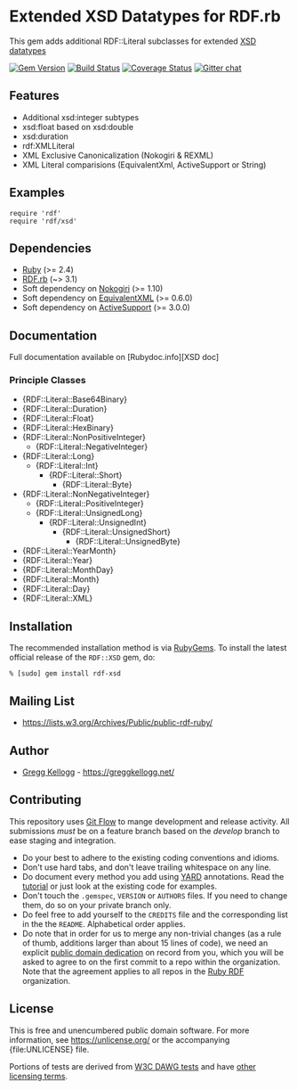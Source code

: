 # Extended XSD Datatypes for RDF.rb

This gem adds additional RDF::Literal subclasses for extended [XSD datatypes][]

[![Gem Version](https://badge.fury.io/rb/rdf-xsd..png)](https://badge.fury.io/rb/rdf-xsd.)
[![Build Status](https://github.com/ruby-rdf/rdf-xsd./workflows/CI/badge.svg?branch=develop)](https://github.com/ruby-rdf/rdf-xsd./actions?query=workflow%3ACI)
[![Coverage Status](https://coveralls.io/repos/ruby-rdf/rdf-xsd./badge.svg)](https://coveralls.io/github/ruby-rdf/rdf-xsd.)
[![Gitter chat](https://badges.gitter.im/ruby-rdf/rdf.png)](https://gitter.im/ruby-rdf/rdf)

## Features

* Additional xsd:integer subtypes
* xsd:float based on xsd:double
* xsd:duration
* rdf:XMLLiteral
* XML Exclusive Canonicalization (Nokogiri & REXML)
* XML Literal comparisions (EquivalentXml, ActiveSupport or String)

## Examples

    require 'rdf'
    require 'rdf/xsd'

## Dependencies
* [Ruby](https://ruby-lang.org/) (>= 2.4)
* [RDF.rb](https://rubygems.org/gems/rdf) (~> 3.1)
* Soft dependency on [Nokogiri](https://rubygems.org/gems/nokogiri) (>= 1.10)
* Soft dependency on [EquivalentXML](https://rubygems.org/gems/equivalent-xml) (>= 0.6.0)
* Soft dependency on [ActiveSupport](https://rubygems.org/gems/activesupport) (>= 3.0.0)

## Documentation
Full documentation available on [Rubydoc.info][XSD doc]

### Principle Classes
* {RDF::Literal::Base64Binary}
* {RDF::Literal::Duration}
* {RDF::Literal::Float}
* {RDF::Literal::HexBinary}
* {RDF::Literal::NonPositiveInteger}
  * {RDF::Literal::NegativeInteger}
* {RDF::Literal::Long}
  * {RDF::Literal::Int}
    * {RDF::Literal::Short}
      * {RDF::Literal::Byte}
* {RDF::Literal::NonNegativeInteger}
  * {RDF::Literal::PositiveInteger}
  * {RDF::Literal::UnsignedLong}
    * {RDF::Literal::UnsignedInt}
      * {RDF::Literal::UnsignedShort}
        * {RDF::Literal::UnsignedByte}
* {RDF::Literal::YearMonth}
* {RDF::Literal::Year}
* {RDF::Literal::MonthDay}
* {RDF::Literal::Month}
* {RDF::Literal::Day}
* {RDF::Literal::XML}

## Installation

The recommended installation method is via [RubyGems](https://rubygems.org/).
To install the latest official release of the `RDF::XSD` gem, do:

    % [sudo] gem install rdf-xsd

## Mailing List

* <https://lists.w3.org/Archives/Public/public-rdf-ruby/>

## Author

* [Gregg Kellogg](https://github.com/gkellogg) - <https://greggkellogg.net/>

## Contributing
This repository uses [Git Flow](https://github.com/nvie/gitflow) to mange development and release activity. All submissions _must_ be on a feature branch based on the _develop_ branch to ease staging and integration.

* Do your best to adhere to the existing coding conventions and idioms.
* Don't use hard tabs, and don't leave trailing whitespace on any line.
* Do document every method you add using [YARD][] annotations. Read the
  [tutorial][YARD-GS] or just look at the existing code for examples.
* Don't touch the `.gemspec`, `VERSION` or `AUTHORS` files. If you need to
  change them, do so on your private branch only.
* Do feel free to add yourself to the `CREDITS` file and the corresponding
  list in the the `README`. Alphabetical order applies.
* Do note that in order for us to merge any non-trivial changes (as a rule
  of thumb, additions larger than about 15 lines of code), we need an
  explicit [public domain dedication][PDD] on record from you,
  which you will be asked to agree to on the first commit to a repo within the organization.
  Note that the agreement applies to all repos in the [Ruby RDF](https://github.com/ruby-rdf/) organization.

## License

This is free and unencumbered public domain software. For more information,
see <https://unlicense.org/> or the accompanying {file:UNLICENSE} file.

Portions of tests are derived from [W3C DAWG tests](https://www.w3.org/2001/sw/DataAccess/tests/) and have [other licensing terms](https://www.w3.org/2001/sw/DataAccess/tests/data-r2/LICENSE).

[Ruby]:       https://ruby-lang.org/
[RDF]:        https://www.w3.org/RDF/
[YARD]:       https://yardoc.org/
[YARD-GS]:    https://rubydoc.info/docs/yard/file/docs/GettingStarted.md
[PDD]:              https://unlicense.org/#unlicensing-contributions
[Backports]:  https://rubygems.org/gems/backports
[XSD Datatypes]: https://www.w3.org/TR/2004/REC-xmlschema-2-20041028/#built-in-datatypes